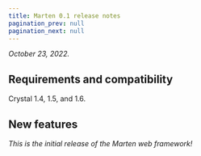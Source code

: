 ```yaml
---
title: Marten 0.1 release notes
pagination_prev: null
pagination_next: null
---
```


_October 23, 2022._

## Requirements and compatibility

Crystal 1.4, 1.5, and 1.6.

## New features

_This is the initial release of the Marten web framework!_
